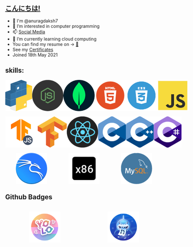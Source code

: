 ## <u>こんにちは!</u>

- 👋 I'm @anuragdaksh7
- 👀 I’m interested in computer programming
- 📫 [Social Media](./socialMedias.md)
- 🌱 I’m currently learning cloud computing
- You can find my resume on -> [ 📝 ](./Anurag's%20Resume.pdf)
- See my [Certificates](./certificates.md)
- Joined 18th May 2021

## skills:
<div>
<div style="display: flex; justify-content: space-around">
    <img src="./imgAssets/python.png" height="100px">
    <img src="./imgAssets/node.png" height="100px">
    <img src="./imgAssets/mongo.png" height="100px">
<!-- </div>
<br>
<div style="display: flex; justify-content: space-around"> -->
    <img src="./imgAssets/html.png" height="100px">
    <img src="./imgAssets/css-removebg-preview.png" height="100px">
    <img src="./imgAssets/js.png" height="100px">
</div>
<br>
<div style="display: flex; justify-content: space-around">
    <img src="./imgAssets/tfjs.png" height="100px">
    <img src="./imgAssets/Tensorflow_logo.png" height="100px">
    <img src="./imgAssets/react.png" height="100px">
<!-- </div>
<br>
<div style="display: flex; justify-content: space-around">-->
    <img src="./imgAssets/C_Logo.png" height="100px">
    <img src="./imgAssets/c++.png" height="100px">
    <img src="./imgAssets/c-.png" height="100px">
</div>
<br>
<div style="display: flex; justify-content: space-around">
    <img src="./imgAssets/kali.png" height="100px">
    <img src="./imgAssets/asm.png" height="100px">
    <img src="./imgAssets/msql.png" height="100px">
</div>
<div>

## Github Badges
<br>
<div style="display: flex; justify-content: space-around">
    <img src="./imgAssets/yolo.png" height="100px">
    <img src="./imgAssets/pull-shark.png" height="100px">
    <!-- <img src="./imgAssets/msql.png" height="100px"> -->
</div>